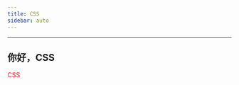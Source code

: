 ```yaml
---
title: CSS
sidebar: auto
---
```

---
## 你好，CSS
<div class="css">
    CSS
</div>
<style>
    .css{
        color:red;
    }
</style>